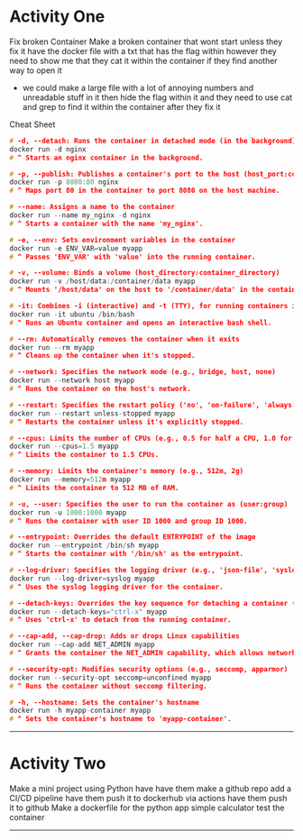 # Activity One 

Fix broken Container 
Make a broken container that wont start unless they fix it  have the docker file with a txt that has the flag within however they need to show me that they cat it within the container if  they find another way to open it
- we could make a large file with a lot of annoying numbers and unreadable stuff in it then hide the flag within it and they need to use cat and grep to find it within the container after they fix it 


Cheat Sheet 

```C
# -d, --detach: Runs the container in detached mode (in the background)
docker run -d nginx
# ^ Starts an nginx container in the background.

# -p, --publish: Publishes a container's port to the host (host_port:container_port)
docker run -p 8080:80 nginx
# ^ Maps port 80 in the container to port 8080 on the host machine.

# --name: Assigns a name to the container
docker run --name my_nginx -d nginx
# ^ Starts a container with the name 'my_nginx'.

# -e, --env: Sets environment variables in the container
docker run -e ENV_VAR=value myapp
# ^ Passes 'ENV_VAR' with 'value' into the running container.

# -v, --volume: Binds a volume (host_directory:container_directory)
docker run -v /host/data:/container/data myapp
# ^ Mounts '/host/data' on the host to '/container/data' in the container.

# -it: Combines -i (interactive) and -t (TTY), for running containers interactively
docker run -it ubuntu /bin/bash
# ^ Runs an Ubuntu container and opens an interactive bash shell.

# --rm: Automatically removes the container when it exits
docker run --rm myapp
# ^ Cleans up the container when it's stopped.

# --network: Specifies the network mode (e.g., bridge, host, none)
docker run --network host myapp
# ^ Runs the container on the host's network.

# --restart: Specifies the restart policy ('no', 'on-failure', 'always', 'unless-stopped')
docker run --restart unless-stopped myapp
# ^ Restarts the container unless it's explicitly stopped.

# --cpus: Limits the number of CPUs (e.g., 0.5 for half a CPU, 1.0 for one CPU)
docker run --cpus=1.5 myapp
# ^ Limits the container to 1.5 CPUs.

# --memory: Limits the container's memory (e.g., 512m, 2g)
docker run --memory=512m myapp
# ^ Limits the container to 512 MB of RAM.

# -u, --user: Specifies the user to run the container as (user:group)
docker run -u 1000:1000 myapp
# ^ Runs the container with user ID 1000 and group ID 1000.

# --entrypoint: Overrides the default ENTRYPOINT of the image
docker run --entrypoint /bin/sh myapp
# ^ Starts the container with '/bin/sh' as the entrypoint.

# --log-driver: Specifies the logging driver (e.g., 'json-file', 'syslog', 'none')
docker run --log-driver=syslog myapp
# ^ Uses the syslog logging driver for the container.

# --detach-keys: Overrides the key sequence for detaching a container (default: Ctrl-p Ctrl-q)
docker run --detach-keys="ctrl-x" myapp
# ^ Uses 'ctrl-x' to detach from the running container.

# --cap-add, --cap-drop: Adds or drops Linux capabilities
docker run --cap-add NET_ADMIN myapp
# ^ Grants the container the NET_ADMIN capability, which allows network-related operations.

# --security-opt: Modifies security options (e.g., seccomp, apparmor)
docker run --security-opt seccomp=unconfined myapp
# ^ Runs the container without seccomp filtering.

# -h, --hostname: Sets the container's hostname
docker run -h myapp-container myapp
# ^ Sets the container's hostname to 'myapp-container'.

```

----

# Activity Two 

Make a mini project using Python have have them make a github repo 
add a CI/CD pipeline 
have them push it to dockerhub via actions
have them push it to github 
Make a dockerfile for the python app simple calculator 
test the container 

---
